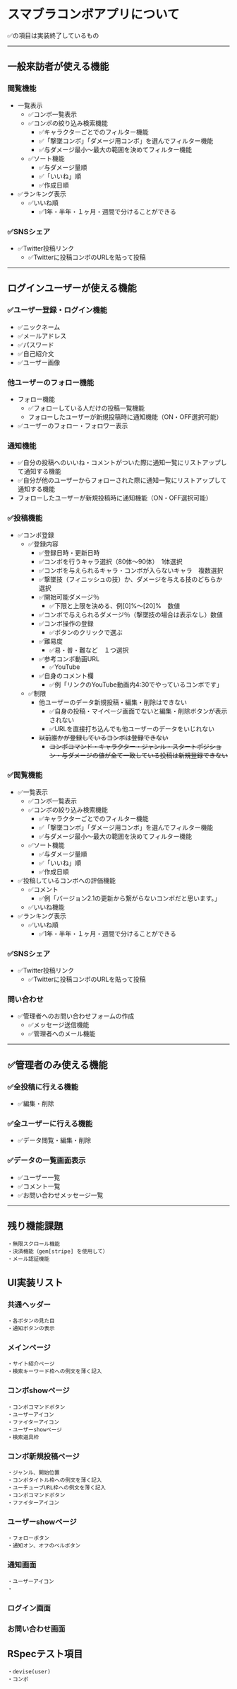 # スマブラコンボアプリについて
✅の項目は実装終了しているもの
***
## 一般来訪者が使える機能
  ### 閲覧機能
  - 一覧表示
    - ✅コンボ一覧表示
    - ✅コンボの絞り込み検索機能
      - ✅キャラクターごとでのフィルター機能
      - ✅「撃墜コンボ」「ダメージ用コンボ」を選んでフィルター機能
      - ✅与ダメージ最小〜最大の範囲を決めてフィルター機能
    - ✅ソート機能
      - ✅与ダメージ量順
      - ✅「いいね」順
      - ✅作成日順
  - ✅ランキング表示
    - ✅いいね順
      - ✅1年・半年・１ヶ月・週間で分けることができる
  ### ✅SNSシェア
  - ✅Twitter投稿リンク
    - ✅Twitterに投稿コンボのURLを貼って投稿
***
## ログインユーザーが使える機能
  ### ✅ユーザー登録・ログイン機能
  - ✅ニックネーム
  - ✅メールアドレス
  - ✅パスワード
  - ✅自己紹介文
  - ✅ユーザー画像
  ### 他ユーザーのフォロー機能
  - フォロー機能
    - ✅フォローしている人だけの投稿一覧機能
    - フォローしたユーザーが新規投稿時に通知機能（ON・OFF選択可能）
  - ✅ユーザーのフォロー・フォロワー表示
  ### 通知機能
  - ✅自分の投稿へのいいね・コメントがついた際に通知一覧にリストアップして通知する機能
  - ✅自分が他のユーザーからフォローされた際に通知一覧にリストアップして通知する機能
  - フォローしたユーザーが新規投稿時に通知機能（ON・OFF選択可能）
  ### ✅投稿機能
  - ✅コンボ登録
    - ✅登録内容
      - ✅登録日時・更新日時
      - ✅コンボを行うキャラ選択（80体〜90体）　1体選択
      - ✅コンボを与えられるキャラ・コンボが入らないキャラ　複数選択
      - ✅撃墜技（フィニッシュの技）か、ダメージを与える技のどちらか　選択
      - ✅開始可能ダメージ％
        - ✅下限と上限を決める、例[0]%〜[20]%　数値
      - ✅コンボで与えられるダメージ％（撃墜技の場合は表示なし）数値
      - ✅コンボ操作の登録
        - ✅ボタンのクリックで選ぶ         
      - ✅難易度
        - ✅易・普・難など　１つ選択
      - ✅参考コンボ動画URL
        - ✅YouTube
      - ✅自身のコメント欄
        - ✅例「リンクのYouTube動画内4:30でやっているコンボです」
    - ✅制限
      - 他ユーザーのデータ新規投稿・編集・削除はできない
        - ✅自身の投稿・マイページ画面でないと編集・削除ボタンが表示されない
        - ✅URLを直接打ち込んでも他ユーザーのデータをいじれない
      - ~~以前誰かが登録しているコンボは登録できない~~
        - ~~コンボコマンド・キャラクター・ジャンル・スタートポジション・与ダメージの値が全て一致している投稿は新規登録できない~~
  ### ✅閲覧機能
  - ✅一覧表示
    - ✅コンボ一覧表示
    - ✅コンボの絞り込み検索機能
      - ✅キャラクターごとでのフィルター機能
      - ✅「撃墜コンボ」「ダメージ用コンボ」を選んでフィルター機能
      - ✅与ダメージ最小〜最大の範囲を決めてフィルター機能
    - ✅ソート機能
      - ✅与ダメージ量順
      - ✅「いいね」順
      - ✅作成日順
  - ✅投稿しているコンボへの評価機能
      - ✅コメント
        - ✅例「バージョン2.1の更新から繋がらないコンボだと思います。」
      - ✅いいね機能
  - ✅ランキング表示
    - ✅いいね順
      - ✅1年・半年・１ヶ月・週間で分けることができる
  ### ✅SNSシェア
  - ✅Twitter投稿リンク
    - ✅Twitterに投稿コンボのURLを貼って投稿
  ### 問い合わせ
  - ✅管理者へのお問い合わせフォームの作成
    - ✅メッセージ送信機能
    - ✅管理者へのメール機能
***
## ✅管理者のみ使える機能
  ### ✅全投稿に行える機能
  - ✅編集・削除
  ### ✅全ユーザーに行える機能
  - ✅データ閲覧・編集・削除
  ### ✅データの一覧画面表示
  - ✅ユーザー一覧
  - ✅コメント一覧
  - ✅お問い合わせメッセージ一覧
 ***

## 残り機能課題
    ・無限スクロール機能
    ・決済機能（gem[stripe] を使用して）
    ・メール認証機能



## UI実装リスト
  ### 共通ヘッダー
    ・各ボタンの見た目
    ・通知ボタンの表示

  ### メインページ
    ・サイト紹介ページ
    ・検索キーワード枠への例文を薄く記入
  ### コンボshowページ  
    ・コンボコマンドボタン
    ・ユーザーアイコン
    ・ファイターアイコン
    ・ユーザーshowページ
    ・検索道具枠
    
  ### コンボ新規投稿ページ
    ・ジャンル、開始位置
    ・コンボタイトル枠への例文を薄く記入
    ・ユーチューブURL枠への例文を薄く記入
    ・コンボコマンドボタン
    ・ファイターアイコン
  ### ユーザーshowページ
    ・フォローボタン
    ・通知オン、オフのベルボタン
  ### 通知画面
    ・ユーザーアイコン
    ・
  ### ログイン画面
  ### お問い合わせ画面


## RSpecテスト項目
    ・devise(user)
    ・コンボ